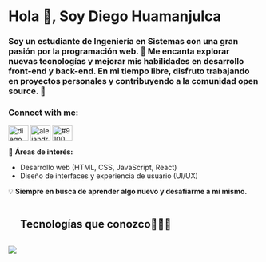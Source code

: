 <h1>Hola 👋, Soy Diego Huamanjulca</h1>
<h3>Soy un estudiante de Ingeniería en Sistemas con una gran pasión por la programación web. 🚀 Me encanta explorar nuevas tecnologías y mejorar mis habilidades en desarrollo front-end y back-end. En mi tiempo libre, disfruto trabajando en proyectos personales y contribuyendo a la comunidad open source. 🌟</h3>

<h3 align="left">Connect with me:</h3>
<p align="left">
<a href="https://fb.com/diego.huamanjulcaguerrero" target="blank"><img align="center" src="https://raw.githubusercontent.com/rahuldkjain/github-profile-readme-generator/master/src/images/icons/Social/facebook.svg" alt="diego.huamanjulcaguerrero" height="30" width="40" /></a>
<a href="https://instagram.com/alejandro.huamanjulca" target="blank"><img align="center" src="https://raw.githubusercontent.com/rahuldkjain/github-profile-readme-generator/master/src/images/icons/Social/instagram.svg" alt="alejandro.huamanjulca" height="30" width="40" /></a>
<a href="https://discord.gg/#9100" target="blank"><img align="center" src="https://raw.githubusercontent.com/rahuldkjain/github-profile-readme-generator/master/src/images/icons/Social/discord.svg" alt="#9100" height="30" width="40" /></a>
</p>






<!--Intro-->

  
🔧 **Áreas de interés:**

- Desarrollo web (HTML, CSS, JavaScript, React)
- Diseño de interfaces y experiencia de usuario (UI/UX)

💡 **Siempre en busca de aprender algo nuevo y desafiarme a mí mismo.**

<!--Intro-->


<div id="user-content-toc">
  <ul>
    <summary><h2 style="display: inline-block">Tecnologías que conozco👨🏻‍💻</h2></summary>
  </ul>
</div>
<p>
  <a href="https://skillicons.dev">
    <img src="https://skillicons.dev/icons?i=html,css,js,ts,react,tailwind,bootstrap,materialui,php,laravel,python,java,mysql,git,vscode,postman,figma,discord" />
  </a>
</p>
